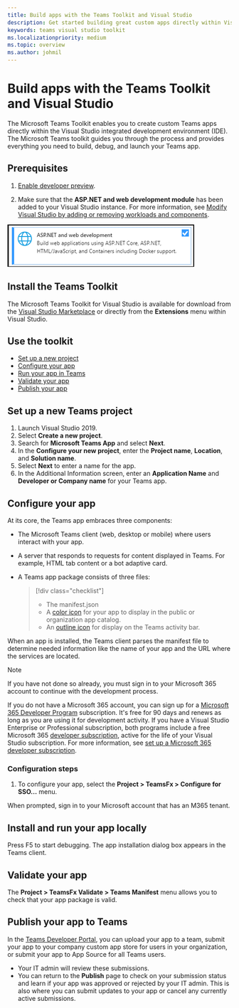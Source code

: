 ```yaml
---
title: Build apps with the Teams Toolkit and Visual Studio
description: Get started building great custom apps directly within Visual Studio with the Microsoft Teams Toolkit. Learn to configure your app in Visual Studio, validate your app, and publish it from Visual Studio and Developer Portal. 
keywords: teams visual studio toolkit
ms.localizationpriority: medium
ms.topic: overview
ms.author: johmil
---
```


# Build apps with the Teams Toolkit and Visual Studio

The Microsoft Teams Toolkit enables you to create custom Teams apps directly within the Visual Studio integrated development environment (IDE). The Microsoft Teams toolkit guides you through the process and provides everything you need to build, debug, and launch your Teams app.

## Prerequisites

1. [Enable developer preview](../resources/dev-preview/developer-preview-intro.md#enable-developer-preview).

2. Make sure that the **<span>ASP.NET</span> and web development module** has been added to your Visual Studio instance. For more information, see [Modify Visual Studio by adding or removing workloads and components](/visualstudio/install/modify-visual-studio?view=vs-2019&preserve-view=true).

![Visual studio asp.net module](../assets/images/visual-studio-web-dev-module.png)

## Install the Teams Toolkit

The Microsoft Teams Toolkit for Visual Studio is available for download from the [Visual Studio Marketplace](https://marketplace.visualstudio.com/items?itemName=msft-vsteamstoolkit.vsteamstoolkit) or directly from the **Extensions** menu within Visual Studio.

## Use the toolkit

- [Set up a new project](#set-up-a-new-teams-project)
- [Configure your app](#configure-your-app)
- [Run your app in Teams](#install-and-run-your-app-locally)
- [Validate your app](#validate-your-app)
- [Publish your app](#publish-your-app-to-teams)

## Set up a new Teams project

1. Launch Visual Studio 2019.
2. Select **Create a new project**.
3. Search for **Microsoft Teams App** and select **Next**.
4. In the **Configure your new project**, enter the **Project name**, **Location**, and **Solution name**.
5. Select **Next** to enter a name for the app.
6. In the Additional Information screen, enter an **Application Name** and **Developer or Company name** for your Teams app.

## Configure your app

At its core, the Teams app embraces three components:

- The Microsoft Teams client (web, desktop or mobile) where users interact with your app.
- A server that responds to requests for content displayed in Teams. For example, HTML tab content or a bot adaptive card.
- A Teams app package consists of three files:

    > [!div class="checklist"]
    >
    > - The manifest.json
    > - A [color icon](../resources/schema/manifest-schema.md#icons) for your app to display in the public or organization app catalog.
    > - An [outline icon](../resources/schema/manifest-schema.md#icons) for display on the Teams activity bar.

When an app is installed, the Teams client parses the manifest file to determine needed information like the name of your app and the URL where the services are located.

> [!NOTE]
>If you have not done so already, you must sign in to your Microsoft 365 account to continue with the development process.
>
> If you do not have a Microsoft 365 account, you can sign up for a [Microsoft 365 Developer Program](https://developer.microsoft.com/microsoft-365/dev-program) subscription. It's free for 90 days and renews as long as you are using it for development activity. If you have a Visual Studio Enterprise or Professional subscription, both programs include a free Microsoft 365 [developer subscription](https://aka.ms/MyVisualStudioBenefits), active for the life of your Visual Studio subscription. For more information, see [set up a Microsoft 365 developer subscription](/office/developer-program/office-365-developer-program-get-started).

### Configuration steps

1. To configure your app, select the **Project > TeamsFx > Configure for SSO...** menu.

When prompted, sign in to your Microsoft account that has an M365 tenant.

## Install and run your app locally

Press F5 to start debugging. The app installation dialog box appears in the Teams client.

## Validate your app

The **Project > TeamsFx Validate > Teams Manifest** menu allows you to check that your app package is valid.

## Publish your app to Teams

In the [Teams Developer Portal](https://dev.teams.microsoft.com/home), you can upload your app to a team, submit your app to your company custom app store for users in your organization, or submit your app to App Source for all Teams users.

- Your IT admin will review these submissions.
- You can return to the **Publish** page to check on your submission status and learn if your app was approved or rejected by your IT admin. This is also where you can submit updates to your app or cancel any currently active submissions.
